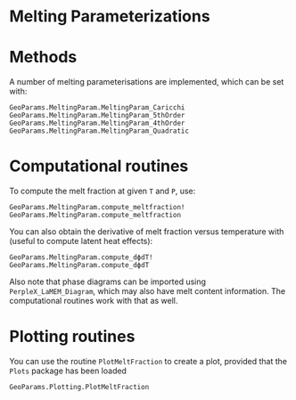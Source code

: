 # Melting Parameterizations

# Methods
A number of melting parameterisations are implemented, which can be set with:

```@docs
GeoParams.MeltingParam.MeltingParam_Caricchi
GeoParams.MeltingParam.MeltingParam_5thOrder
GeoParams.MeltingParam.MeltingParam_4thOrder
GeoParams.MeltingParam.MeltingParam_Quadratic
```
# Computational routines
To compute the melt fraction at given `T` and `P`, use:
```@docs
GeoParams.MeltingParam.compute_meltfraction!
GeoParams.MeltingParam.compute_meltfraction
```

You can also obtain the derivative of melt fraction versus temperature with (useful to compute latent heat effects):
```@docs
GeoParams.MeltingParam.compute_dϕdT!
GeoParams.MeltingParam.compute_dϕdT
```

Also note that phase diagrams can be imported using `PerpleX_LaMEM_Diagram`, which may also have melt content information. 
The computational routines work with that as well.

# Plotting routines
You can use the routine `PlotMeltFraction` to create a plot, provided that the `Plots` package has been loaded
```@docs
GeoParams.Plotting.PlotMeltFraction
```